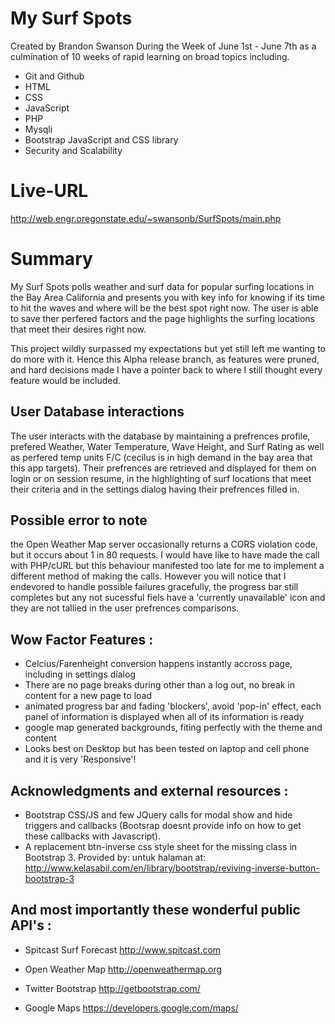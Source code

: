 My Surf Spots
=============

Created by Brandon Swanson During the Week of June 1st - June 7th as a culmination of 10 weeks of rapid learning on broad topics including.

- Git and Github
- HTML
- CSS
- JavaScript
- PHP
- Mysqli
- Bootstrap JavaScript and CSS library
- Security and Scalability

Live-URL 
=========
http://web.engr.oregonstate.edu/~swansonb/SurfSpots/main.php

Summary
=======
My Surf Spots polls weather and surf data for popular surfing locations in the Bay Area California and presents you with key info for knowing if its time to hit the waves and where will be the best spot right now.  The user is able to save ther perfered factors and the page highlights the surfing locations that meet their desires right now.

This project wildly surpassed my expectations but yet still left me wanting to do more with it. Hence this Alpha release branch, as features were pruned, and hard decisions made I have a pointer back to where I still thought every feature would be included.

User Database interactions
--------------------------
The user interacts with the database by maintaining a prefrences profile, prefered Weather, Water Temperature, Wave Height, and Surf Rating as well as perfered temp units F/C  (cecilus is in high demand in the bay area that this app targets).  Their prefrences are retrieved and displayed for them on login or on session resume, in the highlighting of surf locations that meet their criteria and in the settings dialog having their prefrences filled in.


Possible error to note
----------------------
the Open Weather Map server occasionally returns a CORS violation code, but it occurs about 1 in 80 requests.  I would have like to have made the call with PHP/cURL but this behaviour manifested too late for me to implement a different method of making the calls.  However you will notice that I endevored to handle possible failures gracefully,  the progress bar still completes but any not sucessful fiels have a 'currently unavailable' icon and they are not tallied in the user prefrences comparisons.
    

Wow Factor Features :
--------------------
- Celcius/Farenheight conversion happens instantly accross page, including in settings dialog
- There are no page breaks during other than a log out, no break in content for a new page to load
- animated progress bar and fading 'blockers', avoid 'pop-in' effect, each panel of information is displayed when all of its information is ready
- google map generated backgrounds, fiting perfectly with the theme and content
- Looks best on Desktop but has been tested on laptop and cell phone and it is very 'Responsive'!

Acknowledgments and external resources :
----------------------------------------
- Bootstrap CSS/JS and few JQuery calls for modal show and hide triggers and callbacks (Bootsrap doesnt provide info on how to get these callbacks with Javascript).
- A replacement btn-inverse css style sheet for the missing class in Bootstrap 3. Provided by: untuk halaman
at:  http://www.kelasabil.com/en/library/bootstrap/reviving-inverse-button-bootstrap-3

And most importantly these wonderful public API's :
--------------------------------------------------
- Spitcast Surf Forecast
http://www.spitcast.com

- Open Weather Map
http://openweathermap.org

- Twitter Bootstrap
http://getbootstrap.com/

- Google Maps
https://developers.google.com/maps/


